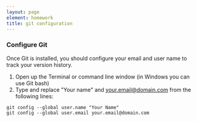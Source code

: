 ```yaml
---
layout: page
element: homework
title: git configuration
---
```


### Configure Git

Once Git is installed, you should configure your email and user name to track your version history.

1. Open up the Terminal or command line window (in Windows you can use Git bash)
2. Type and replace "Your name" and  your.email@domain.com from the following lines:

```
git config --global user.name "Your Name"
git config --global user.email your.email@domain.com
```
